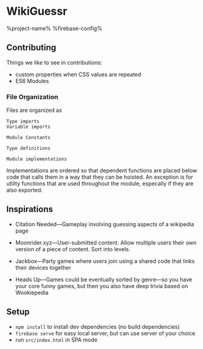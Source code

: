 # WikiGuessr

%project-name%
%firebase-config%

## Contributing

Things we like to see in contributions:

- custom properties when CSS values are repeated
- ES6 Modules

### File Organization

Files are organized as

```
Type imports
Variable imports

Module Constants

Type definitions

Module implementations
```

Implementations are ordered so that dependent functions are placed below code that calls them in a way that they can be hoisted. An exception is for utility functions that are used throughout the module, especally if they are also exported.

## Inspirations

- Citation Needed—Gameplay involving guessing aspects of a wikipedia page
- Moonrider.xyz—User-submitted content. Allow multiple users their own version of a piece of content. Sort into levels.

- Jackbox—Party games where users join using a shared code that links their devices together

- Heads Up—Games could be eventually sorted by genre—so you have your core funny games, but then you also have deep trivia based on Wookiepedia

## Setup

- `npm install` to install dev dependencies (no build dependencies)
- `firebase serve` for easy local server, but can use server of your choice
- run `src/index.html` in SPA mode
